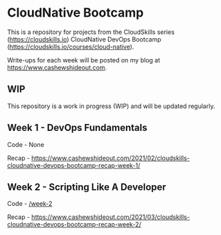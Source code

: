 
# CloudNative Bootcamp

This is a repository for projects from the CloudSkills series (<https://cloudskills.io>) CloudNative DevOps Bootcamp (<https://cloudskills.io/courses/cloud-native>).

Write-ups for each week will be posted on my blog at <https://www.cashewshideout.com>.

## WIP

This repository is a work in progress (WIP) and will be updated regularly.

## Week 1 - DevOps Fundamentals

Code - None

Recap - <https://www.cashewshideout.com/2021/02/cloudskills-cloudnative-devops-bootcamp-recap-week-1/>

## Week 2 - Scripting Like A Developer

Code - [/week-2](https://github.com/cashewshideout/cloudskillsbootcamp-cloudnative/tree/main/week-2)

Recap - <https://www.cashewshideout.com/2021/03/cloudskills-cloudnative-devops-bootcamp-recap-week-2/>
